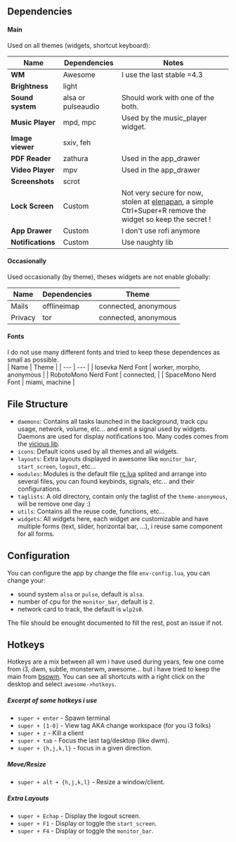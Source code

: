## Dependencies
#### Main
Used on all themes (widgets, shortcut keyboard):

| Name | Dependencies | Notes |
| --- | --- | --- |
| **WM** | Awesome | I use the last stable =4.3 |
| **Brightness** | light |
| **Sound system** | alsa or pulseaudio | Should work with one of the both. |
| **Music Player** | mpd, mpc | Used by the music\_player widget. |
| **Image viewer** | sxiv, feh | |
| **PDF Reader** | zathura | Used in the app\_drawer |
| **Video Player** | mpv | Used in the app\_drawer |
| **Screenshots** | scrot | |
| **Lock Screen** | Custom | Not very secure for now, stolen at [elenapan](https://github.com/elenapan/dotfiles/blob/master/config/awesome/noodle/lock_screen.lua), a simple Ctrl+Super+R remove the widget so keep the secret ! |
| **App Drawer** | Custom | I don't use rofi anymore |
| **Notifications** | Custom | Use naughty lib |

#### Occasionally
Used occasionally (by theme), theses widgets are not enable globally:

| Name | Dependencies | Theme |
| --- | --- | --- |
| Mails | offlineimap | connected, anonymous |
| Privacy | tor | connected, anonymous |

#### Fonts
I do not use many different fonts and tried to keep these dependences as small as possible.  
| Name | Theme |
| --- | --- |
| Iosevka Nerd Font | worker, morpho, anonymous |
| RobotoMono Nerd Font | connected, |
| SpaceMono Nerd Font | miami, machine |

## File Structure
+ `daemons`: Contains all tasks launched in the background, track cpu usage, network, volume, etc... and emit a signal used by widgets. Daemons are used for display notifications too. Many codes comes from the [vicious lib](https://github.com/vicious-widgets/vicious).
+ `icons`: Default icons used by all themes and all widgets.
+ `layouts`: Extra layouts displayed in awesome like `monitor_bar`, `start_screen`, `logout`, etc...
+ `modules`: Modules is the default file [rc.lua](https://awesomewm.org/doc/api/sample%20files/rc.lua.html) splited and arrange into several files, you can found keybinds, signals, etc... and their configurations.
+ `taglists`: A old directory, contain only the taglist of the `theme-anonymous`, will be remove one day :) 
+ `utils`: Contains all the reuse code, functions, etc... 
+ `widgets`: All widgets here, each widget are customizable and have multiple forms (text, slider, horizontal bar, ...), i reuse same component for all forms.

## Configuration
You can configure the app by change the file `env-config.lua`, you can change your:

+ sound system `alsa` or `pulse`, default is `alsa`.
+ number of cpu for the `monitor_bar`, default is `2`.
+ network card to track, the default is `wlp2s0`.

The file should be enought documented to fill the rest, post an issue if not.  

## Hotkeys
Hotkeys are a mix between all wm i have used during years, few one come from i3, dwm, subtle, monsterwm, awesome... but i have tried to keep the main from [bspwm](https://github.com/baskerville/bspwm/blob/master/examples/sxhkdrc). 
You can see all shortcuts with a right click on the desktop and select `awesome->hotkeys`.

##### Excerpt of some hotkeys i use
+ `super + enter` - Spawn terminal
+ `super + [1-0]` - View tag AKA change workspace (for you i3 folks)
+ `super + z` - Kill a client
+ `super + tab` - Focus the last tag/desktop (like dwm).
+ `super + {h,j,k,l}` - focus in a given direction.

##### Move/Resize
+ `super + alt + {h,j,k,l}` - Resize a window/client.

##### Extra Layouts
+ `super + Echap` - Display the logout screen.
+ `super + F1` - Display or toggle the `start_screen`.
+ `super + F4` - Display or toggle the `monitor_bar`.
